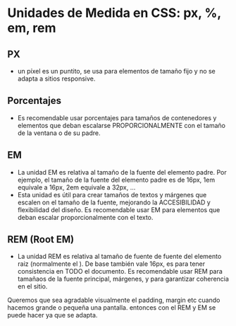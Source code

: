 # Unidades de Medida en CSS: px, %, em, rem

## PX
- un píxel es un puntito, se usa para elementos de tamaño fijo y no se adapta a sitios responsive. 

## Porcentajes 
- Es recomendable usar porcentajes para tamaños de contenedores y elementos que deban escalarse  PROPORCIONALMENTE con el tamaño de la ventana o de su padre. 

## EM 
- La unidad EM es relativa al tamaño de la fuente del elemento padre. Por ejemplo, el tamaño de la fuente del elemento padre es de 16px, 1em equivale a 16px, 2em equivale a 32px, ... 
- Esta unidad es útil para crear tamaños de textos y márgenes que escalen on el tamaño de la fuente, mejorando la ACCESIBILIDAD y flexibilidad del diseño. Es recomendable usar EM para elementos que deban escalar proporcionalmente con el texto. 

## REM (Root EM)
- La unidad REM es relativa al tamaño de fuente de fuente del elemento raiz (normalmente el <html>). 
De base también vale 16px, es para tener consistencia en TODO el documento. Es recomendable usar REM para tamañaos de la fuente principal, márgenes, y para garantizar coherencia en el sitio. 

Queremos que sea agradable visualmente el padding, margin etc cuando hacemos grande o pequeña una pantalla. entonces con el REM y EM se puede hacer ya que se adapta. 